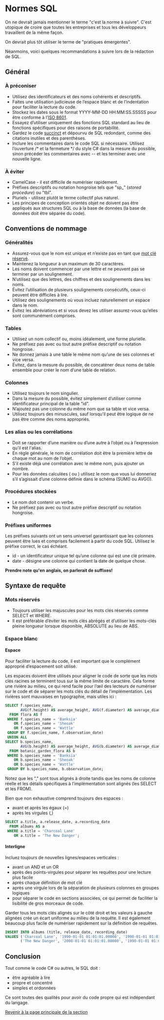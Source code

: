 # Normes SQL

On ne devrait jamais mentionner le terme "c'est la norme à suivre". C'est utopique de croire que toutes les entreprises et tous les développeurs travaillent de la même façon.

On devrait plus tôt utiliser le terme de "pratiques émergentes".

Néanmoins, voici quelques recommandations à suivre lors de la rédaction de SQL.

## Général

### À préconiser

- Utilisez des identificateurs et des noms cohérents et descriptifs.
- Faites une utilisation judicieuse de l’espace blanc et de l’indentation pour faciliter la lecture du code.
- Stockez les dates sous le format YYYY-MM-DD HH:MM:SS.SSSSS pour être conforme à l’[ISO 8601](https://fr.wikipedia.org/wiki/ISO_8601).
- Essayez d’utiliser uniquement des fonctions SQL standard au lieu de fonctions spécifiques pour des raisons de portabilité.
- Gardez le code [succinct](https://www.larousse.fr/dictionnaires/francais/succinct/75168) et dépourvu de SQL redondant, comme des citations inutiles et des parenthèses.
- Inclure les commentaires dans le code SQL si nécessaire. Utilisez l’ouverture /* et la fermeture */ du style C# dans la mesure du possible, sinon précéder les commentaires avec -- et les terminer avec une nouvelle ligne.

### À éviter

- CamelCase - il est difficile de numériser rapidement.
- Préfixes descriptifs ou notation hongroise tels que "sp_" (_stored procedure_) ou "tbl".
- Pluriels - utilisez plutôt le terme collectif plus naturel.
- Les principes de conception orientés objet ne doivent pas être appliqués aux structures SQL ou à la base de données (la base de données doit être séparée du code).

## Conventions de nommage

### Généralités

- Assurez-vous que le nom est unique et n’existe pas en tant que [mot clé réservé](https://www.sqlstyle.guide/#reserved-keyword-reference).
- Maintenez la longueur à un maximum de 30 caractères.
- Les noms doivent commencer par une lettre et ne peuvent pas se terminer par un soulignement.
- N’utilisez que des lettres, des chiffres et des soulignements dans les noms.
- Évitez l’utilisation de plusieurs soulignements consécutifs, ceux-ci peuvent être difficiles à lire.
- Utilisez des soulignements où vous incluez naturellement un espace dans le nom.
- Évitez les abréviations et si vous devez les utiliser assurez-vous qu’elles sont communément comprises.

### Tables

- Utilisez un nom collectif ou, moins idéalement, une forme plurielle.
- Ne préfixez pas avec ou tout autre préfixe descriptif ou notation hongroise.
- Ne donnez jamais à une table le même nom qu’une de ses colonnes et vice versa.
- Évitez, dans la mesure du possible, de concaténer deux noms de table ensemble pour créer le nom d’une table de relation.

### Colonnes

- Utilisez toujours le nom singulier.
- Dans la mesure du possible, évitez simplement d’utiliser comme identificateur principal de la table "id".
- N’ajoutez pas une colonne du même nom que sa table et vice versa.
- Utilisez toujours des minuscules, sauf lorsqu’il peut être logique de ne pas être comme des noms appropriés.

### Les alias ou les corrélations

- Doit se rapporter d’une manière ou d’une autre à l’objet ou à l’expression qu’il est l'alias.
- En règle générale, le nom de corrélation doit être la première lettre de chaque mot au nom de l’objet.
- S’il existe déjà une corrélation avec le même nom, puis ajouter un nombre.
- Pour les données calculées ( ou ) utilisez le nom que vous lui donneriez s’il s’agissait d’une colonne définie dans le schéma (SUM() ou AVG()).

### Procédures stockées

- Le nom doit contenir un verbe.
- Ne préfixez pas avec ou tout autre préfixe descriptif ou notation hongroise.

### Préfixes uniformes

Les préfixes suivants ont un sens universel garantissant que les colonnes peuvent être lues et comprises facilement à partir du code SQL. Utilisez le préfixe correct, le cas échéant.

- id - un identificateur unique tel qu’une colonne qui est une clé primaire.
- date - désigne une colonne qui contient la date de quelque chose.

__Prendre note qu'en anglais, on parlerait de suffixes!__

## Syntaxe de requête

### Mots réservés

- Toujours utiliser les majuscules pour les mots clés réservés comme SELECT et WHERE.
- Il est préférable d’éviter les mots clés abrégés et d’utiliser les mots-clés pleine longueur lorsque disponible, ABSOLUTE au lieu de ABS.

### Espace blanc

#### Espace

Pour faciliter la lecture du code, il est important que le complément approprié d’espacement soit utilisé.

Les espaces doivent être utilisés pour aligner le code de sorte que les mots clés racines se terminent tous sur la même limite de caractère. Cela forme une rivière au milieu, ce qui rend facile pour l’œil des lecteurs de numériser sur le code et de séparer les mots clés du détail de l’implémentation. Les rivières sont mauvaises en typographie, mais utiles ici :

```sql
SELECT f.species_name,
       AVG(f.height) AS average_height, AVG(f.diameter) AS average_diameter
  FROM flora AS f
 WHERE f.species_name = 'Banksia'
    OR f.species_name = 'Sheoak'
    OR f.species_name = 'Wattle'
 GROUP BY f.species_name, f.observation_date)
 UNION ALL
SELECT b.species_name,
       AVG(b.height) AS average_height, AVG(b.diameter) AS average_diameter
  FROM botanic_garden_flora AS b
 WHERE b.species_name = 'Banksia'
    OR b.species_name = 'Sheoak'
    OR b.species_name = 'Wattle'
 GROUP BY b.species_name, b.observation_date;
```

Notez que les "," sont tous alignés à droite tandis que les noms de colonne réelle et les détails spécifiques à l’implémentation sont alignés (les SELECT et les FROM).

Bien que non exhaustive comprend toujours des espaces :

- avant et après les égaux (=)
- après les virgules (,)

```sql
SELECT a.title, a.release_date, a.recording_date
  FROM albums AS a
 WHERE a.title = 'Charcoal Lane'
    OR a.title = 'The New Danger';
```

#### Interligne

Incluez toujours de nouvelles lignes/espaces verticales :

- avant un AND et un OR
- après des points-virgules pour séparer les requêtes pour une lecture plus facile
- après chaque définition de mot clé
- après une virgule lors de la séparation de plusieurs colonnes en groupes logiques
- pour séparer le code en sections associées, ce qui permet de faciliter la lisibilité de gros morceaux de code.

Garder tous les mots clés alignés sur le côté droit et les valeurs à gauche alignées crée un écart uniforme au milieu de la requête. Il est également beaucoup plus facile de numériser rapidement sur la définition de requêtes.

```sql
INSERT INTO albums (title, release_date, recording_date)
VALUES ('Charcoal Lane', '1990-01-01 01:01:01.00000', '1990-01-01 01:01:01.00000'),
       ('The New Danger', '2008-01-01 01:01:01.00000', '1990-01-01 01:01:01.00000');
```

## Conclusion

Tout comme le code C# ou autres, le SQL doit :

- être agréable à lire
- propre et concentré
- simples et ordonnées

Ce sont toutes des qualités pour avoir du code propre qui est indépendant du langage.

[Revenir à la page principale de la section](README.md)

